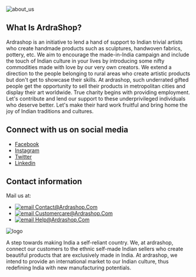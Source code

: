 ![about_us](https://user-images.githubusercontent.com/121332626/216920996-936c22dd-6c05-4ac6-a328-e5c91b1dcbdd.jpg)

## What Is ArdraShop?

Ardrashop is an initiative to lend a hand of support to Indian trivial artists who create handmade products such as sculptures, handwoven fabrics, pottery, etc. We aim to encourage the made-in-India campaign and include the touch of Indian culture in your lives by introducing some nifty commodities made with love by our very own creators. We extend a direction to the people belonging to rural areas who create artistic products but don't get to showcase their skills. At ardrashop, such underrated gifted people get the opportunity to sell their products in metropolitan cities and display their art worldwide. True charity begins with providing employment. Let's contribute and lend our support to these underprivileged individuals who deserve better. Let's make their hard work fruitful and bring home the joy of Indian traditions and cultures.

## Connect with us on social media

- [Facebook](https://www.facebook.com/ArdraShop)
- [Instagram](https://www.instagram.com/ardrashopdotcom/)
- [Twitter](https://twitter.com/ardrashopdotcom)
- [Linkedin]()

## Contact information

Mail us at:
- [![email](https://user-images.githubusercontent.com/121326291/214796341-f2693414-e768-4eab-8448-3a7ec211bd71.png) Contact@Ardrashop.Com](mailto:contact@ardrashop.com)
- [![email](https://user-images.githubusercontent.com/121326291/214796341-f2693414-e768-4eab-8448-3a7ec211bd71.png) Customercare@Ardrashop.Com](mailto:customercare@ardrashop.com)
- [![email](https://user-images.githubusercontent.com/121326291/214796341-f2693414-e768-4eab-8448-3a7ec211bd71.png) Help@Ardrashop.Com](mailto:help@ardrashop.com)

![logo](https://user-images.githubusercontent.com/121326291/214795450-a1be81a8-64b2-496d-aa31-435d0ca0e3dc.png)

A step towards making India a self-reliant country. We, at ardrashop, connect our customers to the ethnic self-made Indian sellers who create beautiful products that are exclusively made in India. At ardrashop, we intend to provide an international market to our Indian culture, thus redefining India with new manufacturing potentials.
